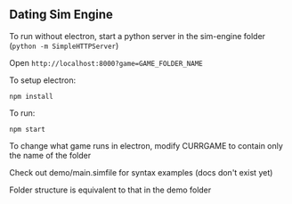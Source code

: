## Dating Sim Engine

To run without electron, start a python server in the sim-engine folder (`python -m SimpleHTTPServer`)

Open `http://localhost:8000?game=GAME_FOLDER_NAME`

To setup electron:

`npm install`

To run:

`npm start`

To change what game runs in electron, modify CURRGAME to contain only the name of the folder

Check out demo/main.simfile for syntax examples (docs don't exist yet)

Folder structure is equivalent to that in the demo folder